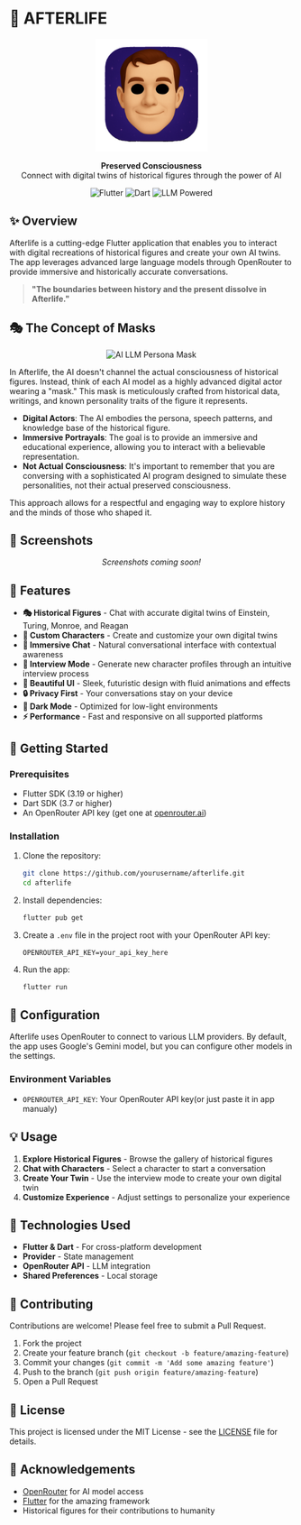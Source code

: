 # 🔮 AFTERLIFE

<p align="center">
  <img src="assets/images/afterlife_icon.png" alt="Afterlife Logo" width="200"/>
</p>

<p align="center">
  <b>Preserved Consciousness</b><br>
  Connect with digital twins of historical figures through the power of AI
</p>

<p align="center">
  <img src="https://img.shields.io/badge/Flutter-3.19+-02569B?style=for-the-badge&logo=flutter&logoColor=white" alt="Flutter"/>
  <img src="https://img.shields.io/badge/Dart-3.7+-0175C2?style=for-the-badge&logo=dart&logoColor=white" alt="Dart"/>
  <img src="https://img.shields.io/badge/LLM-Powered-8A2BE2?style=for-the-badge" alt="LLM Powered"/>
</p>

## ✨ Overview

Afterlife is a cutting-edge Flutter application that enables you to interact with digital recreations of historical figures and create your own AI twins. The app leverages advanced large language models through OpenRouter to provide immersive and historically accurate conversations.

> **"The boundaries between history and the present dissolve in Afterlife."**

## 🎭 The Concept of Masks

<p align="center">
  <img src="https://sdmntprsouthcentralus.oaiusercontent.com/files/00000000-dcb4-61f7-8ed3-2080e4807b16/raw?se=2025-05-22T11%3A25%3A40Z&sp=r&sv=2024-08-04&sr=b&scid=e89fd39f-b915-5821-9982-3838b5096518&skoid=71e8fa5c-90a9-4c17-827b-14c3005164d6&sktid=a48cca56-e6da-484e-a814-9c849652bcb3&skt=2025-05-21T20%3A41%3A25Z&ske=2025-05-22T20%3A41%3A25Z&sks=b&skv=2024-08-04&sig=ffCwOC2R8GilEfV%2BI8IDjjTBSXOW9xnJUEd3jticIMk%3D" alt="AI LLM Persona Mask" width="400"/>
</p>

In Afterlife, the AI doesn't channel the actual consciousness of historical figures. Instead, think of each AI model as a highly advanced digital actor wearing a "mask." This mask is meticulously crafted from historical data, writings, and known personality traits of the figure it represents.

- **Digital Actors**: The AI embodies the persona, speech patterns, and knowledge base of the historical figure.
- **Immersive Portrayals**: The goal is to provide an immersive and educational experience, allowing you to interact with a believable representation.
- **Not Actual Consciousness**: It's important to remember that you are conversing with a sophisticated AI program designed to simulate these personalities, not their actual preserved consciousness.

This approach allows for a respectful and engaging way to explore history and the minds of those who shaped it.

## 📱 Screenshots

<p align="center">
  <!-- Add your screenshots here -->
  <i>Screenshots coming soon!</i>
</p>

## 🌟 Features

- **🎭 Historical Figures** - Chat with accurate digital twins of Einstein, Turing, Monroe, and Reagan
- **🧠 Custom Characters** - Create and customize your own digital twins
- **💬 Immersive Chat** - Natural conversational interface with contextual awareness
- **🔮 Interview Mode** - Generate new character profiles through an intuitive interview process
- **🎨 Beautiful UI** - Sleek, futuristic design with fluid animations and effects
- **🔒 Privacy First** - Your conversations stay on your device
- **🌙 Dark Mode** - Optimized for low-light environments
- **⚡ Performance** - Fast and responsive on all supported platforms

## 🚀 Getting Started

### Prerequisites

- Flutter SDK (3.19 or higher)
- Dart SDK (3.7 or higher)
- An OpenRouter API key (get one at [openrouter.ai](https://openrouter.ai))

### Installation

1. Clone the repository:
   ```bash
   git clone https://github.com/yourusername/afterlife.git
   cd afterlife
   ```

2. Install dependencies:
   ```bash
   flutter pub get
   ```

3. Create a `.env` file in the project root with your OpenRouter API key:
   ```
   OPENROUTER_API_KEY=your_api_key_here
   ```

4. Run the app:
   ```bash
   flutter run
   ```

## 🔧 Configuration

Afterlife uses OpenRouter to connect to various LLM providers. By default, the app uses Google's Gemini model, but you can configure other models in the settings.

### Environment Variables

- `OPENROUTER_API_KEY`: Your OpenRouter API key(or just paste it in app manualy)

## 💡 Usage

1. **Explore Historical Figures** - Browse the gallery of historical figures
2. **Chat with Characters** - Select a character to start a conversation
3. **Create Your Twin** - Use the interview mode to create your own digital twin
4. **Customize Experience** - Adjust settings to personalize your experience

## 🧪 Technologies Used

- **Flutter & Dart** - For cross-platform development
- **Provider** - State management
- **OpenRouter API** - LLM integration
- **Shared Preferences** - Local storage

## 🤝 Contributing

Contributions are welcome! Please feel free to submit a Pull Request.

1. Fork the project
2. Create your feature branch (`git checkout -b feature/amazing-feature`)
3. Commit your changes (`git commit -m 'Add some amazing feature'`)
4. Push to the branch (`git push origin feature/amazing-feature`)
5. Open a Pull Request

## 📄 License

This project is licensed under the MIT License - see the [LICENSE](LICENSE) file for details.

## 🙏 Acknowledgements

- [OpenRouter](https://openrouter.ai) for AI model access
- [Flutter](https://flutter.dev) for the amazing framework
- Historical figures for their contributions to humanity 